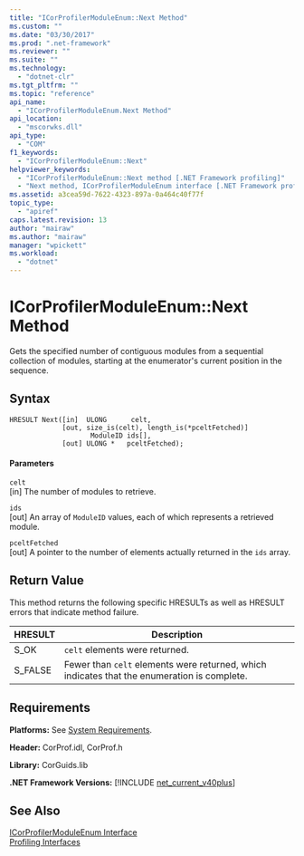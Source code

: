 ```yaml
---
title: "ICorProfilerModuleEnum::Next Method"
ms.custom: ""
ms.date: "03/30/2017"
ms.prod: ".net-framework"
ms.reviewer: ""
ms.suite: ""
ms.technology: 
  - "dotnet-clr"
ms.tgt_pltfrm: ""
ms.topic: "reference"
api_name: 
  - "ICorProfilerModuleEnum.Next Method"
api_location: 
  - "mscorwks.dll"
api_type: 
  - "COM"
f1_keywords: 
  - "ICorProfilerModuleEnum::Next"
helpviewer_keywords: 
  - "ICorProfilerModuleEnum::Next method [.NET Framework profiling]"
  - "Next method, ICorProfilerModuleEnum interface [.NET Framework profiling]"
ms.assetid: a3cea59d-7622-4323-897a-0a464c40f77f
topic_type: 
  - "apiref"
caps.latest.revision: 13
author: "mairaw"
ms.author: "mairaw"
manager: "wpickett"
ms.workload: 
  - "dotnet"
---
```

# ICorProfilerModuleEnum::Next Method
Gets the specified number of contiguous modules from a sequential collection of modules, starting at the enumerator's current position in the sequence.  
  
## Syntax  
  
```  
HRESULT Next([in]  ULONG      celt,  
             [out, size_is(celt), length_is(*pceltFetched)]  
                    ModuleID ids[],  
             [out] ULONG *   pceltFetched);  
```  
  
#### Parameters  
 `celt`  
 [in] The number of modules to retrieve.  
  
 `ids`  
 [out] An array of `ModuleID` values, each of which represents a retrieved module.  
  
 `pceltFetched`  
 [out] A pointer to the number of elements actually returned in the `ids` array.  
  
## Return Value  
 This method returns the following specific HRESULTs as well as HRESULT errors that indicate method failure.  
  
|HRESULT|Description|  
|-------------|-----------------|  
|S_OK|`celt` elements were returned.|  
|S_FALSE|Fewer than `celt` elements were returned, which indicates that the enumeration is complete.|  
  
## Requirements  
 **Platforms:** See [System Requirements](../../../../docs/framework/get-started/system-requirements.md).  
  
 **Header:** CorProf.idl, CorProf.h  
  
 **Library:** CorGuids.lib  
  
 **.NET Framework Versions:** [!INCLUDE [net_current_v40plus](../../../../includes/net-current-v40plus-md.md)]  
  
## See Also  
 [ICorProfilerModuleEnum Interface](../../../../docs/framework/unmanaged-api/profiling/icorprofilermoduleenum-interface.md)  
 [Profiling Interfaces](../../../../docs/framework/unmanaged-api/profiling/profiling-interfaces.md)
